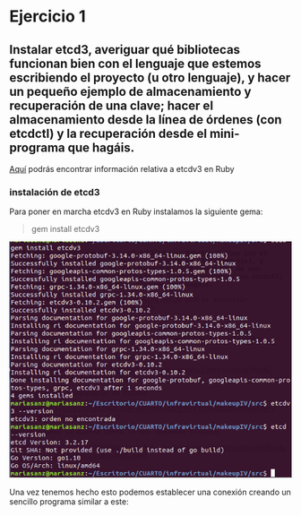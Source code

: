 # Ejercicio 1

## Instalar etcd3, averiguar qué bibliotecas funcionan bien con el lenguaje que estemos escribiendo el proyecto (u otro lenguaje), y hacer un pequeño ejemplo de almacenamiento y recuperación de una clave; hacer el almacenamiento desde la línea de órdenes (con etcdctl) y la recuperación desde el mini-programa que hagáis.

[Aquí](https://www.rubydoc.info/gems/etcdv3) podrás encontrar información relativa a etcdv3 en Ruby

### instalación de etcd3

Para poner en marcha etcdv3 en Ruby instalamos la siguiente gema:

> gem install etcdv3

![installetcdv3](https://github.com/mariasanzs/EjerciciosIV/blob/master/img/installetcdv3.png)

Una vez tenemos hecho esto podemos establecer una conexión creando un sencillo programa similar a este:


